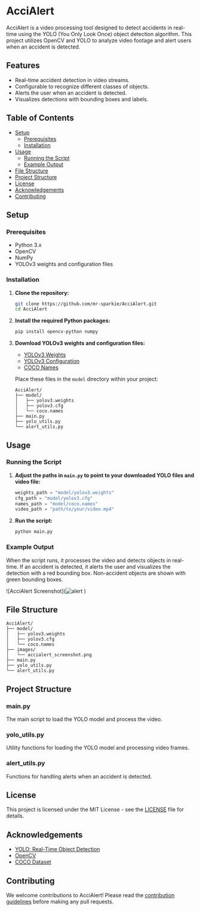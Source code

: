# AcciAlert

AcciAlert is a video processing tool designed to detect accidents in real-time using the YOLO (You Only Look Once) object detection algorithm. This project utilizes OpenCV and YOLO to analyze video footage and alert users when an accident is detected.

## Features

- Real-time accident detection in video streams.
- Configurable to recognize different classes of objects.
- Alerts the user when an accident is detected.
- Visualizes detections with bounding boxes and labels.

## Table of Contents

- [Setup](#setup)
  - [Prerequisites](#prerequisites)
  - [Installation](#installation)
- [Usage](#usage)
  - [Running the Script](#running-the-script)
  - [Example Output](#example-output)
- [File Structure](#file-structure)
- [Project Structure](#project-structure)
- [License](#license)
- [Acknowledgements](#acknowledgements)
- [Contributing](#contributing)

## Setup

### Prerequisites

- Python 3.x
- OpenCV
- NumPy
- YOLOv3 weights and configuration files

### Installation

1. **Clone the repository:**

   ```sh
   git clone https://github.com/mr-sparkie/AcciAlert.git
   cd AcciAlert
   ```

2. **Install the required Python packages:**

   ```sh
   pip install opencv-python numpy
   ```

3. **Download YOLOv3 weights and configuration files:**

   - [YOLOv3 Weights](https://pjreddie.com/media/files/yolov3.weights)
   - [YOLOv3 Configuration](https://github.com/pjreddie/darknet/blob/master/cfg/yolov3.cfg)
   - [COCO Names](https://github.com/pjreddie/darknet/blob/master/data/coco.names)

   Place these files in the `model` directory within your project:
   ```
   AcciAlert/
   ├── model/
   │   ├── yolov3.weights
   │   ├── yolov3.cfg
   │   └── coco.names
   ├── main.py
   ├── yolo_utils.py
   └── alert_utils.py
   ```

## Usage

### Running the Script

1. **Adjust the paths in `main.py` to point to your downloaded YOLO files and video file:**

   ```python
   weights_path = "model/yolov3.weights"
   cfg_path = "model/yolov3.cfg"
   names_path = "model/coco.names"
   video_path = "path/to/your/video.mp4"
   ```

2. **Run the script:**

   ```sh
   python main.py
   ```

### Example Output

When the script runs, it processes the video and detects objects in real-time. If an accident is detected, it alerts the user and visualizes the detection with a red bounding box. Non-accident objects are shown with green bounding boxes.

![AcciAlert Screenshot](![alert ](https://github.com/mr-sparkie/AcciAlert/assets/129316005/bed19ad1-8d8d-4fc8-93c5-d4e245ccc34e)
)

## File Structure

```
AcciAlert/
├── model/
│   ├── yolov3.weights
│   ├── yolov3.cfg
│   └── coco.names
├── images/
│   └── accialert_screenshot.png
├── main.py
├── yolo_utils.py
└── alert_utils.py
```

## Project Structure

### main.py

The main script to load the YOLO model and process the video.

### yolo_utils.py

Utility functions for loading the YOLO model and processing video frames.

### alert_utils.py

Functions for handling alerts when an accident is detected.

## License

This project is licensed under the MIT License - see the [LICENSE](LICENSE) file for details.

## Acknowledgements

- [YOLO: Real-Time Object Detection](https://pjreddie.com/darknet/yolo/)
- [OpenCV](https://opencv.org/)
- [COCO Dataset](https://cocodataset.org/)

## Contributing

We welcome contributions to AcciAlert! Please read the [contribution guidelines](CONTRIBUTING.md) before making any pull requests.

```

